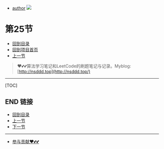 + [author](https://github.com/3293172751)
<a href="https://github.com/3293172751" target="_blank"><img src="https://img.shields.io/badge/Github-xiongxinwei-inactive?style=social&logo=github"></a></p>
# 第25节
+ [回到目录](../README.md)
+ [回到项目首页](../../README.md)
+ [上一节](24.md)
> ❤️💕💕算法学习笔记和LeetCode的刷题笔记与记录。Myblog:[http://nsddd.top](http://nsddd.top/)
---
[TOC]





## END 链接
+ [回到目录](../README.md)
+ [上一节](24.md)
+ [下一节](26.md)
---
+ [参与贡献❤️💕💕](https://github.com/3293172751/Block_Chain/blob/master/Git/git-contributor.md)